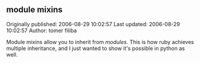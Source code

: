 ## module mixins 
Originally published: 2006-08-29 10:02:57 
Last updated: 2006-08-29 10:02:57 
Author: tomer filiba 
 
Module mixins allow you to inherit from *modules*. This is how ruby achieves multiple inheritance, and I just wanted to show it's possible in python as well.